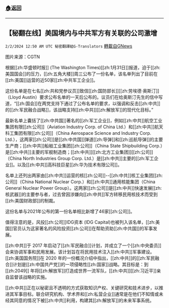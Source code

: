 ###  [:house:返回](README.md)
---


## 【秘翻在线】美国境内与中共军方有关联的公司激增
`2/2/2024 12:50 AM UTC 秘密翻譯組G-Translators` [轉載自GNews](https://gnews.org/articles/2274918)

图片来源：CGTN

根据[[zh:华盛顿时报]] (The Washington Times)[[zh:1月31日]]报道，迫于[[zh:美国国会]]的压力，[[zh:五角大楼]]周三公布了一份名单，该名单列出了目前在[[zh:美国]]运营的近50家[[zh:中共军工企业]]。

这份名单是在七名[[zh:共和党参议员]]致信[[zh:国防部长]][[zh:劳埃德·奥斯汀]]（Lloyd Austin）要求公布名单的一天后公布的。议员们在给奥斯汀先生的信中写道，“[[zh:国会]]在两党支持下通过了公布名单的要求，以强调和反击[[zh:中共]]的[[zh:军民融合战略]]，该战略支持[[zh:中共]][[zh:解放军]]的现代化目标。”

最新名单上囊括了[[zh:中共国]]著名的[[zh:军工企业]]，例如[[zh:中共]]航空工业集团有限[[zh:公司]]（Aviation Industry Corp. of China Ltd.）和[[zh:中共]]航天科工集团有限[[zh:公司]]（China Aerospace Science and Industry Corp. Ltd.），这两家[[zh:公司]]是[[zh:中共国]]弹道[[zh:导弹]]和[[zh:巡航导弹]]的主要生产商；[[zh:中共]]船舶工业集团[[zh:公司]]（China State Shipbuilding Corp.）是[[zh:中共]]主要的军舰制造商；[[zh:中共]][[zh:北方工业集团]][[zh:公司]]（China North Industries Group Corp. Ltd.）是[[zh:中共]]主要的[[zh:军工企业]]。以及[[zh:中共]]高科技巨星[[zh:华为技术有限公司]]。

名单上还列出两家由[[zh:中共]]运营的核[[zh:公司]]\--[[zh:中共]]核工业集团[[zh:公司]]（China National Nuclear Corp.）和[[zh:中共]]通用核能集团（China General Nuclear Power Group）。这两家[[zh:公司]]是[[zh:中共]]快速发展[[zh:核武器]]的主要参与者，过去曾因涉嫌向[[zh:中共]]军方转移民用核技术而受到[[zh:美国财政部]]的制裁。

这份名单与2021年公布的第一份名单相比新增了46家[[zh:公司]]。

值得注意的是，风投[[zh:公司]]IDG资本 (IDG Capital)也被列入该名单，[[zh:美国]]官员认为这家著名的风险投资[[zh:公司]]在帮助资助[[zh:中共国]]的军事发展。

[[zh:中共]]于 2017 年启动了[[zh:军民融合]]计划，并成立了一个[[zh:中央委员]]会来协调军事和民用发展。该计划旨在将民用技术注入[[zh:中共]]军事建设。[[zh:美国国务院]]在 2020 年的一份概况介绍中指出，[[zh:中共]]的[[zh:军民融合]]计划是[[zh:中国共产党]]的一项侵略性[[zh:国家]]战略。其目标是：到 [[zh:2049]] 年将[[zh:解放军]]打造成世界一流军队，[[zh:中共]][[zh:习近平]]亲自监督该战略的实施。

[[zh:中共]]正在以秘密且不透明的方式获取知识产权、关键研究和技术进步，以推进其军事目标。联合研究机构、学术界和[[zh:私营企业]]通常是在他们不知情或未经其同意的情况下被[[zh:中共]]利用，构建其[[zh:解放军]]的未来军事系统。
